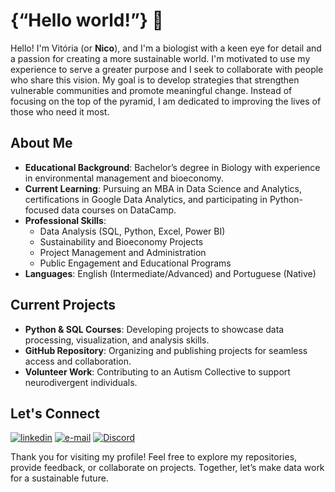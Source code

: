 # {“Hello world!”} 👋

Hello! I'm Vitória (or **Nico**), and I'm a biologist with a keen eye for detail and a passion for creating a more sustainable world. I'm motivated to use my experience to serve a greater purpose and I seek to collaborate with people who share this vision.
My goal is to develop strategies that strengthen vulnerable communities and promote meaningful change. Instead of focusing on the top of the pyramid, I am dedicated to improving the lives of those who need it most.

## About Me
- **Educational Background**: Bachelor’s degree in Biology with experience in environmental management and bioeconomy.
- **Current Learning**: Pursuing an MBA in Data Science and Analytics, certifications in Google Data Analytics, and participating in Python-focused data courses on DataCamp.
- **Professional Skills**:
  - Data Analysis (SQL, Python, Excel, Power BI)
  - Sustainability and Bioeconomy Projects
  - Project Management and Administration
  - Public Engagement and Educational Programs
- **Languages**: English (Intermediate/Advanced) and Portuguese (Native)

## Current Projects
- **Python & SQL Courses**: Developing projects to showcase data processing, visualization, and analysis skills.
- **GitHub Repository**: Organizing and publishing projects for seamless access and collaboration.
- **Volunteer Work**: Contributing to an Autism Collective to support neurodivergent individuals.

## Let's Connect
[![linkedin](https://img.shields.io/badge/linkedin-0A66C2?style=for-the-badge&logo=linkedin&logoColor=white)](https://www.linkedin.com/in/ramalhao)
[![e-mail](https://img.shields.io/badge/email-FF0000?style=for-the-badge&logo=gmail&logoColor=white)](nsramalhao@gmai.com) [![Discord](https://img.shields.io/badge/Discord-7289DA?style=for-the-badge&logo=discord&logoColor=white)](https://discord.com/channels/@niniconi/)

Thank you for visiting my profile! Feel free to explore my repositories, provide feedback, or collaborate on projects. Together, let’s make data work for a sustainable future.
